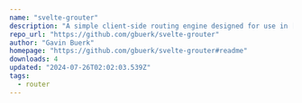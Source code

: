 ```yaml
---
name: "svelte-grouter"
description: "A simple client-side routing engine designed for use in [svelte](https://svelte.dev) projects."
repo_url: "https://github.com/gbuerk/svelte-grouter"
author: "Gavin Buerk"
homepage: "https://github.com/gbuerk/svelte-grouter#readme"
downloads: 4
updated: "2024-07-26T02:02:03.539Z"
tags: 
  - router
---
```

